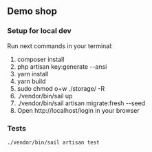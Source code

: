 ## Demo shop

### Setup for local dev

Run next commands in your terminal:

1. composer install
1. php artisan key:generate --ansi
1. yarn install
1. yarn build
1. sudo chmod o+w ./storage/ -R
1. ./vendor/bin/sail up
1. ./vendor/bin/sail artisan migrate:fresh --seed
1. Open http://localhost/login in your browser

### Tests
```bash
./vendor/bin/sail artisan test
```
